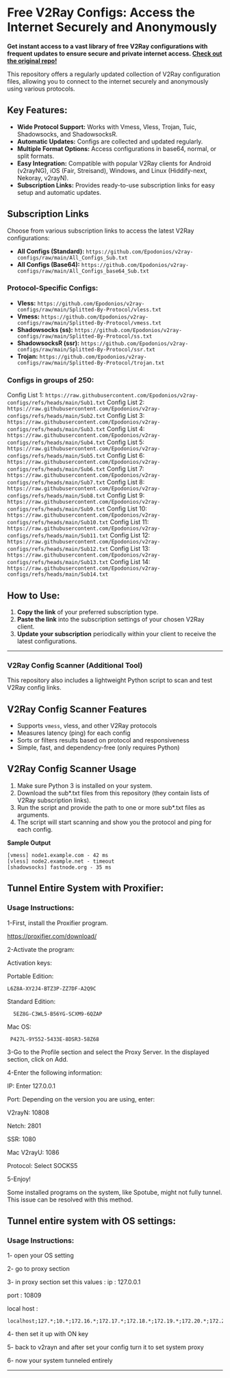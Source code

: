 # Free V2Ray Configs: Access the Internet Securely and Anonymously

**Get instant access to a vast library of free V2Ray configurations with frequent updates to ensure secure and private internet access.  [Check out the original repo!](https://github.com/Epodonios/v2ray-configs)**

This repository offers a regularly updated collection of V2Ray configuration files, allowing you to connect to the internet securely and anonymously using various protocols.

## Key Features:

*   **Wide Protocol Support:**  Works with Vmess, Vless, Trojan, Tuic, Shadowsocks, and ShadowsocksR.
*   **Automatic Updates:** Configs are collected and updated regularly.
*   **Multiple Format Options:** Access configurations in base64, normal, or split formats.
*   **Easy Integration:**  Compatible with popular V2Ray clients for Android (v2rayNG), iOS (Fair, Streisand), Windows, and Linux (Hiddify-next, Nekoray, v2rayN).
*   **Subscription Links:** Provides ready-to-use subscription links for easy setup and automatic updates.

## Subscription Links

Choose from various subscription links to access the latest V2Ray configurations:

*   **All Configs (Standard):** `https://github.com/Epodonios/v2ray-configs/raw/main/All_Configs_Sub.txt`
*   **All Configs (Base64):** `https://github.com/Epodonios/v2ray-configs/raw/main/All_Configs_base64_Sub.txt`

### Protocol-Specific Configs:

*   **Vless:** `https://github.com/Epodonios/v2ray-configs/raw/main/Splitted-By-Protocol/vless.txt`
*   **Vmess:** `https://github.com/Epodonios/v2ray-configs/raw/main/Splitted-By-Protocol/vmess.txt`
*   **Shadowsocks (ss):** `https://github.com/Epodonios/v2ray-configs/raw/main/Splitted-By-Protocol/ss.txt`
*   **ShadowsocksR (ssr):** `https://github.com/Epodonios/v2ray-configs/raw/main/Splitted-By-Protocol/ssr.txt`
*   **Trojan:** `https://github.com/Epodonios/v2ray-configs/raw/main/Splitted-By-Protocol/trojan.txt`

### Configs in groups of 250:

Config List 1: `https://raw.githubusercontent.com/Epodonios/v2ray-configs/refs/heads/main/Sub1.txt`
Config List 2: `https://raw.githubusercontent.com/Epodonios/v2ray-configs/refs/heads/main/Sub2.txt`
Config List 3: `https://raw.githubusercontent.com/Epodonios/v2ray-configs/refs/heads/main/Sub3.txt`
Config List 4: `https://raw.githubusercontent.com/Epodonios/v2ray-configs/refs/heads/main/Sub4.txt`
Config List 5: `https://raw.githubusercontent.com/Epodonios/v2ray-configs/refs/heads/main/Sub5.txt`
Config List 6: `https://raw.githubusercontent.com/Epodonios/v2ray-configs/refs/heads/main/Sub6.txt`
Config List 7: `https://raw.githubusercontent.com/Epodonios/v2ray-configs/refs/heads/main/Sub7.txt`
Config List 8: `https://raw.githubusercontent.com/Epodonios/v2ray-configs/refs/heads/main/Sub8.txt`
Config List 9: `https://raw.githubusercontent.com/Epodonios/v2ray-configs/refs/heads/main/Sub9.txt`
Config List 10: `https://raw.githubusercontent.com/Epodonios/v2ray-configs/refs/heads/main/Sub10.txt`
Config List 11: `https://raw.githubusercontent.com/Epodonios/v2ray-configs/refs/heads/main/Sub11.txt`
Config List 12: `https://raw.githubusercontent.com/Epodonios/v2ray-configs/refs/heads/main/Sub12.txt`
Config List 13: `https://raw.githubusercontent.com/Epodonios/v2ray-configs/refs/heads/main/Sub13.txt`
Config List 14: `https://raw.githubusercontent.com/Epodonios/v2ray-configs/refs/heads/main/Sub14.txt`

## How to Use:

1.  **Copy the link** of your preferred subscription type.
2.  **Paste the link** into the subscription settings of your chosen V2Ray client.
3.  **Update your subscription** periodically within your client to receive the latest configurations.

***

### **V2Ray Config Scanner (Additional Tool)**

This repository also includes a lightweight Python script to scan and test V2Ray config links.

## V2Ray Config Scanner Features

*   Supports `vmess`, vless, and other V2Ray protocols
*   Measures latency (ping) for each config
*   Sorts or filters results based on protocol and responsiveness
*   Simple, fast, and dependency-free (only requires Python)

## V2Ray Config Scanner Usage

1.  Make sure Python 3 is installed on your system.
2.  Download the sub*.txt files from this repository (they contain lists of V2Ray subscription links).
3.  Run the script and provide the path to one or more sub*.txt files as arguments.
4.  The script will start scanning and show you the protocol and ping for each config.

**Sample Output**
```
[vmess] node1.example.com - 42 ms
[vless] node2.example.net - timeout
[shadowsocks] fastnode.org - 35 ms
```

## Tunnel Entire System with Proxifier:

### Usage Instructions:

  1-First, install the Proxifier program.

  https://proxifier.com/download/
  
  2-Activate the program:

Activation keys:

Portable Edition:  

    L6Z8A-XY2J4-BTZ3P-ZZ7DF-A2Q9C

Standard Edition: 
      
      5EZ8G-C3WL5-B56YG-SCXM9-6QZAP

Mac OS:

     P427L-9Y552-5433E-8DSR3-58Z68

3-Go to the Profile section and select the Proxy Server. In the displayed section, click on Add.

4-Enter the following information:

IP: Enter 127.0.0.1

Port: Depending on the version you are using, enter:

V2rayN: 10808

Netch: 2801

SSR: 1080

Mac V2rayU: 1086

Protocol: Select SOCKS5

5-Enjoy!

Some installed programs on the system, like Spotube, might not fully tunnel. This issue can be resolved with this method.

## Tunnel entire system with OS settings:

### Usage Instructions:

1- open your OS setting 

2- go to proxy section

3- in proxy section set this values : 
  ip : 127.0.0.1
  
  port : 10809
  
  local host : 
  ```
localhost;127.*;10.*;172.16.*;172.17.*;172.18.*;172.19.*;172.20.*;172.21.*;172.22.*;172.23.*;172.24.*;172.25.*;172.26.*;172.27.*;172.28.*;172.29.*;172.30.*;172.31.*;192.168.*
```
 4- then set it up with ON key 

 5- back to v2rayn and after set your config turn it to set system proxy 

 6- now your system tunneled entirely

***